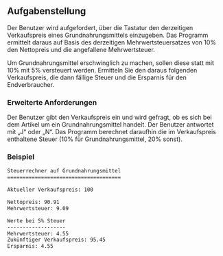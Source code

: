 ## Aufgabenstellung

Der Benutzer wird aufgefordert, über die Tastatur den derzeitigen Verkaufspreis eines Grundnahrungsmittels einzugeben. Das Programm ermittelt daraus auf Basis des derzeitigen Mehrwertsteuersatzes von 10% den Nettopreis und die angefallene Mehrwertsteuer.

Um Grundnahrungsmittel erschwinglich zu machen, sollen diese statt mit 10% mit 5% versteuert werden. Ermitteln Sie den daraus folgenden Verkaufspreis, die dann fällige Steuer und die Ersparnis für den Endverbraucher.

### Erweiterte Anforderungen

Der Benutzer gibt den Verkaufspreis ein und wird gefragt, ob es sich bei dem Artikel um ein Grundnahrungsmittel handelt. Der Benutzer antwortet mit „J“ oder „N“. Das Programm berechnet daraufhin die im Verkaufspreis enthaltene Steuer (10% für Grundnahrungsmittel, 20% sonst).

### Beispiel

```bash
Steuerrechner auf Grundnahrungsmittel
=====================================

Aktueller Verkaufspreis: 100

Nettopreis: 90.91
Mehrwertsteuer: 9.09

Werte bei 5% Steuer
-------------------
Mehrwertsteuer: 4.55
Zukünftiger Verkaufspreis: 95.45
Ersparnis: 4.55
```
